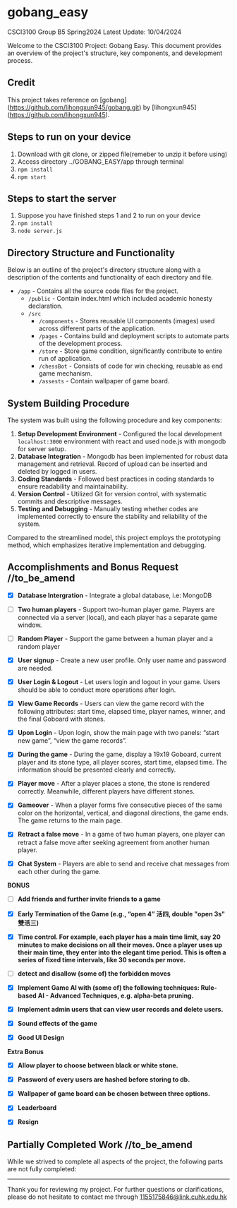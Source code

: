 # gobang_easy
CSCI3100 Group B5 Spring2024
Latest Update: 10/04/2024

Welcome to the CSCI3100 Project: Gobang Easy. This document provides an overview of the project's structure, key components, and development process. 

## Credit

This project takes reference on [gobang] (https://github.com/lihongxun945/gobang.git) by [lihongxun945] (https://github.com/lihongxun945).

## Steps to run on your device

1. Download with git clone, or zipped file(remeber to unzip it before using)
2. Access directory ../GOBANG_EASY/app through terminal
3. `npm install` 
4. `npm start`

## Steps to start the server

1. Suppose you have finished steps 1 and 2 to run on your device
2. `npm install`
3. `node server.js`

## Directory Structure and Functionality 
Below is an outline of the project's directory structure along with a description of the contents and functionality of each directory and file.

- `/app` - Contains all the source code files for the project.
  - `/public` - Contain index.html which included academic honesty declaration.
  - `/src` 
    - `/components` - Stores reusable UI components (images) used across different parts of the application.
    - `/pages` - Contains build and deployment scripts to automate parts of the development process.
    - `/store` - Store game condition, significantly contribute to entire run of application.
    - `/chessBot` - Consists of code for win checking, reusable as end game mechanism.
    - `/assests` - Contain wallpaper of game board.

## System Building Procedure 

The system was built using the following procedure and key components:

1. **Setup Development Environment** - Configured the local development `localhost:3000` environment with react and used node.js with mongodb for server setup.
2. **Database Integration** - Mongodb has been implemented for robust data management and retrieval. Record of upload can be inserted and deleted by logged in users.
3. **Coding Standards** - Followed best practices in coding standards to ensure readability and maintainability.
4. **Version Control** - Utilized Git for version control, with systematic commits and descriptive messages.
5. **Testing and Debugging** - Manually testing whether codes are implemented correctly to ensure the stability and reliability of the system.

Compared to the streamlined model, this project employs the prototyping method, which emphasizes iterative implementation and debugging.

## Accomplishments and Bonus Request //to_be_amend

- [x] **Database Intergration** - Integrate a global database, i.e: MongoDB

- [ ] **Two human players** - Support two-human player game. Players are connected via a server (local), and each player has a separate game window.

- [ ] **Random Player** - Support the game between a human player and a random player

- [x] **User signup** - Create a new user profile. Only user name and password are needed.

- [x] **User Login & Logout** - Let users login and logout in your game. Users should be able to conduct more operations after login.

- [x] **View Game Records** - Users can view the game record with the following attributes: start time, elapsed time, player names, winner, and the final Goboard with stones.

- [x] **Upon Login** - Upon login, show the main page with two panels: “start new game”, “view the game 
records”.

- [x] **During the game** - During the game, display a 19x19 Goboard, current player and its stone type, all player scores, start time, elapsed time. The 
information should be presented clearly and correctly.

- [x] **Player move** - After a player places a stone, the stone is rendered correctly. Meanwhile, different players have different stones.

- [x] **Gameover** - When a player forms five consecutive pieces of the same color on the horizontal, vertical, and diagonal directions, the game ends. The game returns to the main page.

- [x] **Retract a false move** - In a game of two human players, one player can retract a false move after seeking agreement from another human player.

- [x] **Chat System** - Players are able to send and receive chat messages from each other during the game.

**BONUS**

- [ ] **Add friends and further invite friends to a game**

- [x] **Early Termination of the Game (e.g., “open 4” 活四, double "open 3s" 雙活三)**

- [x] **Time control. For example, each player has a main time limit, say 20 minutes to make decisions on all their moves. Once a player uses up their main time, they enter into the elegant time period. This is often a series of fixed time intervals, like 30 seconds per move.** 

- [ ] **detect and disallow (some of) the forbidden moves**

- [x] **Implement Game AI with (some of) the following techniques: Rule-based AI - Advanced Techniques, e.g. alpha-beta pruning.**

- [x] **Implement admin users that can view user records and delete users.**

- [x] **Sound effects of the game**

- [x] **Good UI Design**

**Extra Bonus**

- [x] **Allow player to choose between black or white stone.**

- [x] **Password of every users are hashed before storing to db.**

- [x] **Wallpaper of game board can be chosen between three options.**

- [x] **Leaderboard**

- [x] **Resign**

## Partially Completed Work //to_be_amend

While we strived to complete all aspects of the project, the following parts are not fully completed:



---

Thank you for reviewing my project. For further questions or clarifications, please do not hesitate to contact me through 1155175846@link.cuhk.edu.hk
